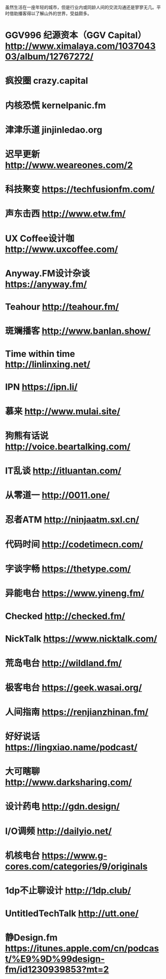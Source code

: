 虽然生活在一座年轻的城市，但是行业内或同龄人间的交流沟通还是寥寥无几。平时借助播客得以了解山外的世界，受益颇多。
# GGV996 纪源资本（GGV Capital）http://www.ximalaya.com/103704303/album/12767272/
# 疯投圈 crazy.capital
# 内核恐慌 kernelpanic.fm
# 津津乐道 jinjinledao.org
# 迟早更新 http://www.weareones.com/2
# 科技聚变 https://techfusionfm.com/
# 声东击西 http://www.etw.fm/
# UX Coffee设计咖 http://www.uxcoffee.com/
# Anyway.FM设计杂谈 https://anyway.fm/
# Teahour http://teahour.fm/
# 斑斓播客 http://www.banlan.show/
# Time within time http://linlinxing.net/
# IPN https://ipn.li/
# 慕来 http://www.mulai.site/
# 狗熊有话说 http://voice.beartalking.com/
# IT乱谈 http://itluantan.com/
# 从零道一 http://0011.one/
# 忍者ATM http://ninjaatm.sxl.cn/
# 代码时间 http://codetimecn.com/
# 字谈字畅 https://thetype.com/
# 异能电台 https://www.yineng.fm/
# Checked http://checked.fm/
# NickTalk https://www.nicktalk.com/
# 荒岛电台 http://wildland.fm/
# 极客电台 https://geek.wasai.org/
# 人间指南 https://renjianzhinan.fm/
# 好好说话 https://lingxiao.name/podcast/
# 大可瞎聊 http://www.darksharing.com/
# 设计药电 http://gdn.design/
# I/O调频 http://dailyio.net/
# 机核电台 https://www.g-cores.com/categories/9/originals
# 1dp不止聊设计 http://1dp.club/
# UntitledTechTalk http://utt.one/
# 静Design.fm https://itunes.apple.com/cn/podcast/%E9%9D%99design-fm/id1230939853?mt=2
